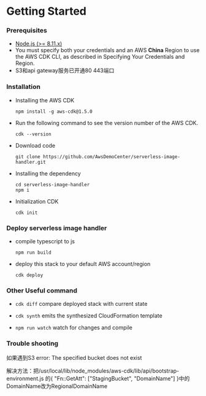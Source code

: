 # Getting Started

### Prerequisites

- [Node.js (>= 8.11.x)](https://nodejs.org/en/download)
- You must specify both your credentials and an AWS **China** Region to use the AWS CDK CLI, as described in Specifying Your Credentials and Region.
- S3和api gateway服务已开通80 443端口

### Installation
* Installing the AWS CDK

  ```
  npm install -g aws-cdk@1.5.0
  ```

* Run the following command to see the version number of the AWS CDK.

  ```
  cdk --version
  ```

* Download code

  ```
  git clone https://github.com/AwsDemoCenter/serverless-image-handler.git
  ```

* Installing the dependency

  ```
  cd serverless-image-handler
  npm i
  ```

* Initialization CDK

  ```
  cdk init
  ```

### Deploy serverless image handler

 * compile typescript to js

   ```
   npm run build
   ```

 * deploy this stack to your default AWS account/region

   ```
   cdk deploy
   ```

### Other Useful command

 * `cdk diff`        compare deployed stack with current state
 * `cdk synth`       emits the synthesized CloudFormation template

* `npm run watch`   watch for changes and compile

### Trouble shooting

如果遇到S3 error: The specified bucket does not exist

解决方法：把/usr/local/lib/node_modules/aws-cdk/lib/api/bootstrap-environment.js 的{ "Fn::GetAtt": ["StagingBucket", "DomainName"] }中的DomainName改为RegionalDomainName
